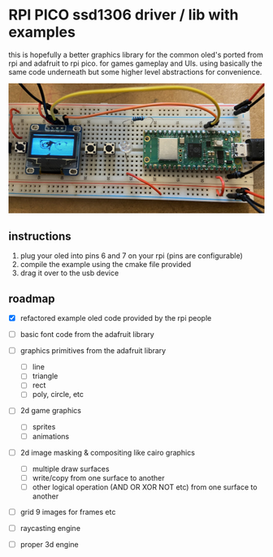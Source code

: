 
# RPI PICO  ssd1306 driver / lib with examples

this is hopefully a better graphics library for the common oled's ported from rpi and adafruit to rpi pico. for games gameplay and UIs. using basically the same code underneath but some higher level abstractions for convenience.

![](IMG_0089.jpg)

## instructions

1. plug your oled into pins 6 and 7 on your rpi (pins are configurable)
2. compile the example using the cmake file provided
3. drag it over to the usb device

## roadmap

- [x] refactored example oled code provided by the rpi people
- [ ] basic font code from the adafruit library
- [ ] graphics primitives from the adafruit library
  - [ ] line
  - [ ] triangle
  - [ ] rect
  - [ ] poly, circle, etc

- [ ] 2d game graphics
  - [ ] sprites
  - [ ] animations

- [ ] 2d image masking & compositing like cairo graphics
  - [ ] multiple draw surfaces
  - [ ] write/copy from one surface to another 
  - [ ] other logical operation (AND OR XOR NOT etc) from one surface to another

- [ ] grid 9 images for frames etc

- [ ] raycasting engine
- [ ] proper 3d engine

